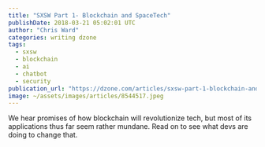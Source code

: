```yaml
---
title: "SXSW Part 1- Blockchain and SpaceTech"
publishDate: 2018-03-21 05:02:01 UTC
author: "Chris Ward"
categories: writing dzone
tags:
  - sxsw
  - blockchain
  - ai
  - chatbot
  - security
publication_url: "https://dzone.com/articles/sxsw-part-1-blockchain-and-spacetech"
image: ~/assets/images/articles/8544517.jpeg
---
```


We hear promises of how blockchain will revolutionize tech, but most of its applications thus far seem rather mundane. Read on to see what devs are doing to change that.

